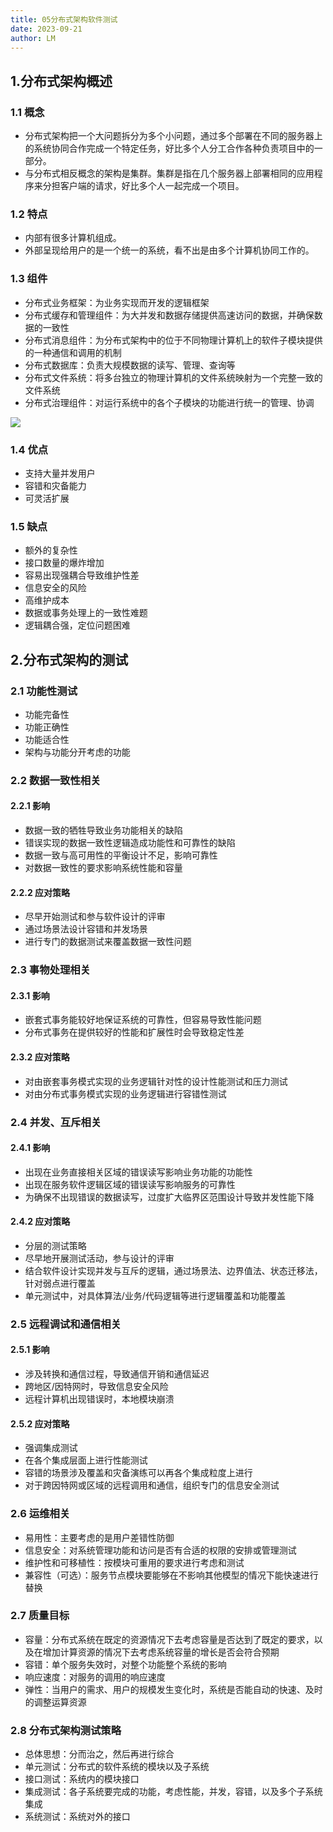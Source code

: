 ```yaml
---
title: 05分布式架构软件测试
date: 2023-09-21
author: LM
---
```


## 1.分布式架构概述

### 1.1 概念

- 分布式架构把一个大问题拆分为多个小问题，通过多个部署在不同的服务器上的系统协同合作完成一个特定任务，好比多个人分工合作各种负责项目中的一部分。
- 与分布式相反概念的架构是集群。集群是指在几个服务器上部署相同的应用程序来分担客户端的请求，好比多个人一起完成一个项目。

### 1.2 特点

- 内部有很多计算机组成。
- 外部呈现给用户的是一个统一的系统，看不出是由多个计算机协同工作的。

### 1.3 组件

- 分布式业务框架：为业务实现而开发的逻辑框架
- 分布式缓存和管理组件：为大并发和数据存储提供高速访问的数据，并确保数据的一致性
- 分布式消息组件：为分布式架构中的位于不同物理计算机上的软件子模块提供的一种通信和调用的机制
- 分布式数据库：负责大规模数据的读写、管理、查询等
- 分布式文件系统：将多台独立的物理计算机的文件系统映射为一个完整一致的文件系统
- 分布式治理组件：对运行系统中的各个子模块的功能进行统一的管理、协调

![](/images/drawingbed/img/202309221448861.png)

### 1.4 优点

- 支持大量并发用户
- 容错和灾备能力
- 可灵活扩展

### 1.5 缺点

- 额外的复杂性
- 接口数量的爆炸增加
- 容易出现强耦合导致维护性差
- 信息安全的风险
- 高维护成本
- 数据或事务处理上的一致性难题
- 逻辑耦合强，定位问题困难

## 2.分布式架构的测试

### 2.1 功能性测试

- 功能完备性
- 功能正确性
- 功能适合性
- 架构与功能分开考虑的功能

### 2.2 数据一致性相关

#### 2.2.1 影响

- 数据一致的牺牲导致业务功能相关的缺陷
- 错误实现的数据一致性逻辑造成功能性和可靠性的缺陷
- 数据一致与高可用性的平衡设计不足，影响可靠性
- 对数据一致性的要求影响系统性能和容量

#### 2.2.2 应对策略

- 尽早开始测试和参与软件设计的评审
- 通过场景法设计容错和并发场景
- 进行专门的数据测试来覆盖数据一致性问题

### 2.3 事物处理相关

#### 2.3.1 影响

- 嵌套式事务能较好地保证系统的可靠性，但容易导致性能问题
- 分布式事务在提供较好的性能和扩展性时会导致稳定性差

#### 2.3.2 应对策略

- 对由嵌套事务模式实现的业务逻辑针对性的设计性能测试和压力测试
- 对由分布式事务模式实现的业务逻辑进行容错性测试

### 2.4 并发、互斥相关

#### 2.4.1 影响

- 出现在业务直接相关区域的错误读写影响业务功能的功能性
- 出现在服务软件逻辑区域的错误读写影响服务的可靠性
- 为确保不出现错误的数据读写，过度扩大临界区范围设计导致并发性能下降

#### 2.4.2 应对策略

- 分层的测试策略
- 尽早地开展测试活动，参与设计的评审
- 结合软件设计实现并发与互斥的逻辑，通过场景法、边界值法、状态迁移法，针对弱点进行覆盖
- 单元测试中，对具体算法/业务/代码逻辑等进行逻辑覆盖和功能覆盖

### 2.5 远程调试和通信相关

#### 2.5.1 影响

- 涉及转换和通信过程，导致通信开销和通信延迟
- 跨地区/因特网时，导致信息安全风险
- 远程计算机出现错误时，本地模块崩溃

#### 2.5.2 应对策略

- 强调集成测试
- 在各个集成层面上进行性能测试
- 容错的场景涉及覆盖和灾备演练可以再各个集成粒度上进行
- 对于跨因特网或区域的远程调用和通信，组织专门的信息安全测试

### 2.6 运维相关

- 易用性：主要考虑的是用户差错性防御
- 信息安全：对系统管理功能和访问是否有合适的权限的安排或管理测试
- 维护性和可移植性：按模块可重用的要求进行考虑和测试
- 兼容性（可选）：服务节点模块要能够在不影响其他模型的情况下能快速进行替换

### 2.7 质量目标

- 容量：分布式系统在既定的资源情况下去考虑容量是否达到了既定的要求，以及在增加计算资源的情况下去考虑系统容量的增长是否会符合预期
- 容错：单个服务失效时，对整个功能整个系统的影响
- 响应速度：对服务的调用的响应速度
- 弹性：当用户的需求、用户的规模发生变化时，系统是否能自动的快速、及时的调整运算资源

### 2.8 分布式架构测试策略

- 总体思想：分而治之，然后再进行综合
- 单元测试：分布式的软件系统的模块以及子系统
- 接口测试：系统内的模块接口
- 集成测试：各子系统要完成的功能，考虑性能，并发，容错，以及多个子系统集成
- 系统测试：系统对外的接口

